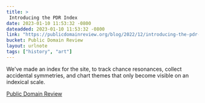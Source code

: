 ```yaml
---
title: > 
 Introducing the PDR Index
date: 2023-01-10 11:53:32 -0800
dateadded: 2023-01-10 11:53:32 -0800
link: "https://publicdomainreview.org/blog/2022/12/introducing-the-pdr-index"
bucket: Public Domain Review
layout: urlnote
tags: ["history", "art"]
--- 
```

We've made an index for the site, to track chance resonances, collect accidental symmetries, and chart themes that only become visible on an indexical scale.
 <!-- end excerpt --> 
<div class='bucket'><a class='internal-link' href='/buckets/public-domain-review'>Public Domain Review</a></div> 
